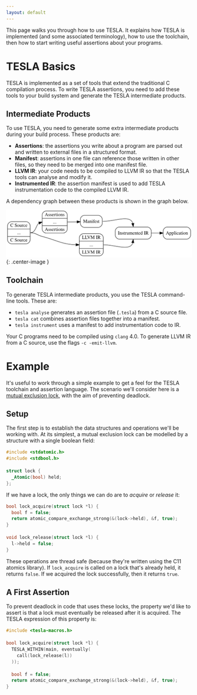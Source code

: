 ```yaml
---
layout: default
---
```


This page walks you through how to use TESLA. It explains how TESLA is
implemented (and some associated terminology), how to use the toolchain, then
how to start writing useful assertions about your programs.

# TESLA Basics

TESLA is implemented as a set of tools that extend the traditional C compilation
process. To write TESLA assertions, you need to add these tools to your
build system and generate the TESLA intermediate products.

## Intermediate Products

To use TESLA, you need to generate some extra intermediate products during your
build process. These products are:

* **Assertions**: the assertions you write about a program are parsed out and
  written to external files in a structured format.
* **Manifest**: assertions in one file can reference those written in other
  files, so they need to be merged into one manifest file.
* **LLVM IR**: your code needs to be compiled to LLVM IR so that the TESLA tools
  can analyse and modify it.
* **Instrumented IR**: the assertion manifest is used to add TESLA
  instrumentation code to the compiled LLVM IR.

A dependency graph between these products is shown in the graph below.

![](process.dot.svg){: .center-image }

## Toolchain

To generate TESLA intermediate products, you use the TESLA command-line tools.
These are:

* `tesla analyse` generates an assertion file (`.tesla`) from a C source file.
* `tesla cat` combines assertion files together into a manifest.
* `tesla instrument` uses a manifest to add instrumentation code to IR.

Your C programs need to be compiled using `clang` 4.0. To generate LLVM IR from
a C source, use the flags `-c -emit-llvm`.

# Example

It's useful to work through a simple example to get a feel for the TESLA
toolchain and assertion language. The scenario we'll consider here is a [mutual
exclusion lock][mutex], with the aim of preventing deadlock.

## Setup

The first step is to establish the data structures and operations we'll be
working with. At its simplest, a mutual exclusion lock can be modelled by a
structure with a single boolean field:

```c
#include <stdatomic.h>
#include <stdbool.h>

struct lock {
  _Atomic(bool) held;
};
```

If we have a lock, the only things we can do are to _acquire_ or _release_ it:

```c
bool lock_acquire(struct lock *l) {
  bool f = false;
  return atomic_compare_exchange_strong(&(lock->held), &f, true);
}

void lock_release(struct lock *l) {
  l->held = false;
}
```

These operations are thread safe (because they're written using the C11 atomics
library). If `lock_acquire` is called on a lock that's already held, it returns
`false`. If we acquired the lock successfully, then it returns `true`.

## A First Assertion

To prevent deadlock in code that uses these locks, the property we'd like to
assert is that a lock must eventually be released after it is acquired. The
TESLA expression of this property is:

```c
#include <tesla-macros.h>

bool lock_acquire(struct lock *l) {
  TESLA_WITHIN(main, eventually(
    call(lock_release(l))
  ));

  bool f = false;
  return atomic_compare_exchange_strong(&(lock->held), &f, true);
}
```

[mutex]: https://en.wikipedia.org/wiki/Mutual_exclusion

